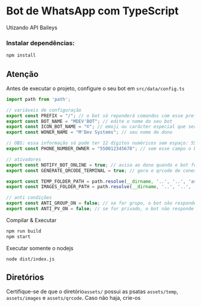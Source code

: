 # Bot de WhatsApp com TypeScript

Utizando API Baileys[](https://)

### Instalar dependências:

````bash
npm install
````

## Atenção

Antes de executar o projeto, configure o seu bot em `src/data/config.ts`

```typescript
import path from 'path';

// variáveis de configuração
export const PREFIX = "/"; // o bot só reponderá comandos com esse prefixo
export const BOT_NAME = "MDEV'BOT"; // edite o nome do seu bot
export const ICON_BOT_NAME = "©"; // emoji ou carácter especial que será exibido antes do nome do bot
export const WONER_NAME = "M'Dev Systems"; // seu nome de dono

// OBS: essa informação só pode ter 12 dígitos numéricos sem espaço: 55 + DDD + NÚMERO SEM O 9 inicial
export const PHONE_NUMBER_OWNER = "550012345678"; // sem esse campo o bot não saberá que é o dono que está mandando msg

// ativadores
export const NOTIFY_BOT_ONLINE = true; // avisa ao dono quando o bot for inicado.
export const GENERATE_QRCODE_TERMINAL = true; // gera o qrcode de conexão no terminal

export const TEMP_FOLDER_PATH = path.resolve(__dirname, '..', '..', 'assets', 'temp');
export const IMAGES_FOLDER_PATH = path.resolve(__dirname, '..', '..', 'assets', 'images');

// anti condições
export const ANTI_GROUP_ON = false; // se for grupo, o bot não responde
export const ANTI_PV_ON = false; // se for privado, o bot não responde


```



Compilar & Executar

```bash
npm run build
npm start
```

Executar somente o nodejs

````bas
node dist/index.js
````

## Diretórios

Certifique-se de que o diretório`assets/` possui as psatas `assets/temp`, `assets/images` e `assets/qrcode`. Caso não haja, crie-os
